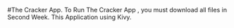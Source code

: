 #The Cracker App.
To Run The Cracker App , you must download all files in Second Week.
This Application using Kivy.
